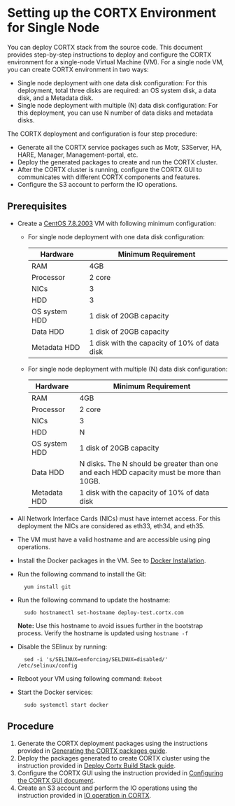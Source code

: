 # Setting up the CORTX Environment for Single Node

You can deploy CORTX stack from the source code. This document provides step-by-step instructions to deploy and configure the CORTX environment for a single-node Virtual Machine (VM).
For a single node VM, you can create CORTX environment in two ways:

-   Single node deployment with one data disk configuration: For this deployment, total three disks are required: an OS system disk, a data disk, and a Metadata disk.
-   Single node deployment with multiple (N) data disk configuration: For this deployment, you can use N number of data disks and metadata disks.

The CORTX deployment and configuration is four step procedure:

-   Generate all the CORTX service packages such as Motr, S3Server, HA, HARE, Manager, Management-portal, etc.
-   Deploy the generated packages to create and run the CORTX cluster.
-   After the CORTX cluster is running, configure the CORTX GUI to communicates with different CORTX components and features.
-   Configure the S3 account to perform the IO operations.

## Prerequisites

-   Create a [CentOS 7.8.2003](http://repos-va.psychz.net/centos/7.8.2003/isos/x86_64/) VM with following minimum configuration:

    - For single node deployment with one data disk configuration:

        | Hardware         | Minimum Requirement                          |
        |------------------|----------------------------------------------|
        |  RAM             | 4GB                                          |
        |  Processor       | 2 core                                       |
        |  NICs            | 3                                           |
        | HDD                | 3                                           |
        |  OS system HDD   | 1 disk of 20GB capacity                      |
        |  Data HDD        | 1 disk of 20GB capacity                      |
        |  Metadata HDD    | 1 disk with the capacity of 10% of data disk |

    - For single node deployment with multiple (N) data disk configuration:

        | Hardware                | Minimum Requirement                                                                              |
        |-------------------------|--------------------------------------------------------------------------------------------------|
        |  RAM                    | 4GB                                                                                              |
        |  Processor              | 2 core                                                                                           |
        |  NICs                   |  3                                                                                               |
        | HDD                       |  N                                                                                               |
        |  OS system HDD          | 1 disk of 20GB capacity                                                                          |
        |  Data HDD               | N disks. The N should be greater than one and each HDD capacity must be more than 10GB. |
        |  Metadata HDD           | 1 disk with the capacity of 10% of data disk                                                     |

-   All Network Interface Cards (NICs) must have internet access. For this deployment the NICs are considered as eth33, eth34, and eth35.
-   The VM must have a valid hostname and are accessible using ping operations.
-   Install the Docker packages in the VM. See to [Docker Installation](https://docs.docker.com/engine/install/centos/).
-   Run the following command to install the Git:
    ```
      yum install git
    ```
-   Run the following command to update the hostname:  
    ```
      sudo hostnamectl set-hostname deploy-test.cortx.com
    ```
      **Note:**  Use this hostname to avoid issues further in the bootstrap process. Verify the hostname is updated using  `hostname -f`

-   Disable the SElinux by running:    
    ```
      sed -i 's/SELINUX=enforcing/SELINUX=disabled/' /etc/selinux/config
    ```
-   Reboot your VM using following command: `Reboot`
-   Start the Docker services:
    
    ```
      sudo systemctl start docker
    ```

## Procedure

1. Generate the CORTX deployment packages using the instructions provided in [Generating the CORTX packages guide](https://github.com/TechWriter-Mayur/cortx/blob/main/doc/Deploy-Cortx-Build-Stack.md).
2. Deploy the packages generated to create CORTX cluster using the instruction provided in [Deploy Cortx Build Stack guide](https://github.com/TechWriter-Mayur/cortx/blob/For-Community-Build-Release/doc/ProvisionReleaseBuild.md).
3. Configure the CORTX GUI using the instruction provided in [Configuring the CORTX GUI document](https://github.com/TechWriter-Mayur/cortx/blob/main/doc/Preboarding_and_Onboarding.rst).
4. Create an S3 account and perform the IO operations using the instruction provided in [IO operation in CORTX](https://github.com/TechWriter-Mayur/cortx/blob/main/doc/Performing_IO_Operations_Using_S3Client.rst).
